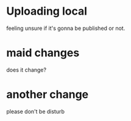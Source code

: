 # Uploading local
feeling unsure if it's gonna be published or not.
# maid changes
does it change?
 # another change
 please don't be disturb 